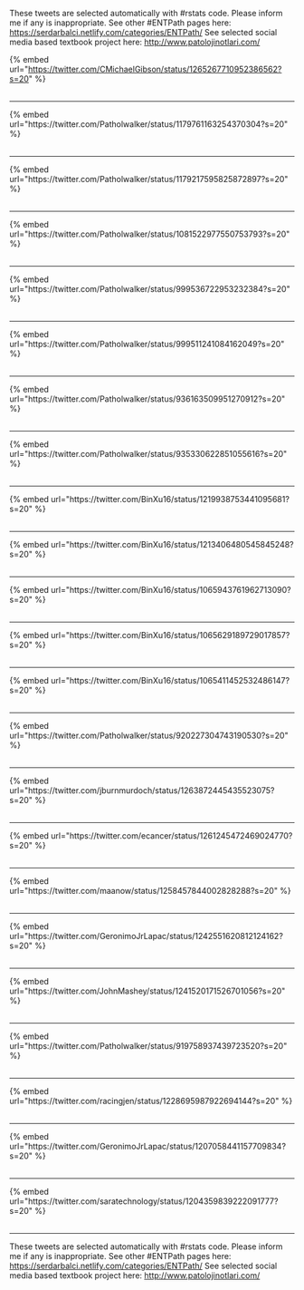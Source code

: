 

These tweets are selected automatically with #rstats code. Please inform me if any is inappropriate.
See other #ENTPath pages here: https://serdarbalci.netlify.com/categories/ENTPath/ 
See selected social media based textbook project here: http://www.patolojinotlari.com/

{% embed url="https://twitter.com/CMichaelGibson/status/1265267710952386562?s=20" %}<br>
<br>
<hr>
{% embed url="https://twitter.com/Patholwalker/status/1179761163254370304?s=20" %}<br>
<br>
<hr>
{% embed url="https://twitter.com/Patholwalker/status/1179217595825872897?s=20" %}<br>
<br>
<hr>
{% embed url="https://twitter.com/Patholwalker/status/1081522977550753793?s=20" %}<br>
<br>
<hr>
{% embed url="https://twitter.com/Patholwalker/status/999536722953232384?s=20" %}<br>
<br>
<hr>
{% embed url="https://twitter.com/Patholwalker/status/999511241084162049?s=20" %}<br>
<br>
<hr>
{% embed url="https://twitter.com/Patholwalker/status/936163509951270912?s=20" %}<br>
<br>
<hr>
{% embed url="https://twitter.com/Patholwalker/status/935330622851055616?s=20" %}<br>
<br>
<hr>
{% embed url="https://twitter.com/BinXu16/status/1219938753441095681?s=20" %}<br>
<br>
<hr>
{% embed url="https://twitter.com/BinXu16/status/1213406480545845248?s=20" %}<br>
<br>
<hr>
{% embed url="https://twitter.com/BinXu16/status/1065943761962713090?s=20" %}<br>
<br>
<hr>
{% embed url="https://twitter.com/BinXu16/status/1065629189729017857?s=20" %}<br>
<br>
<hr>
{% embed url="https://twitter.com/BinXu16/status/1065411452532486147?s=20" %}<br>
<br>
<hr>
{% embed url="https://twitter.com/Patholwalker/status/920227304743190530?s=20" %}<br>
<br>
<hr>
{% embed url="https://twitter.com/jburnmurdoch/status/1263872445435523075?s=20" %}<br>
<br>
<hr>
{% embed url="https://twitter.com/ecancer/status/1261245472469024770?s=20" %}<br>
<br>
<hr>
{% embed url="https://twitter.com/maanow/status/1258457844002828288?s=20" %}<br>
<br>
<hr>
{% embed url="https://twitter.com/GeronimoJrLapac/status/1242551620812124162?s=20" %}<br>
<br>
<hr>
{% embed url="https://twitter.com/JohnMashey/status/1241520171526701056?s=20" %}<br>
<br>
<hr>
{% embed url="https://twitter.com/Patholwalker/status/919758937439723520?s=20" %}<br>
<br>
<hr>
{% embed url="https://twitter.com/racingjen/status/1228695987922694144?s=20" %}<br>
<br>
<hr>
{% embed url="https://twitter.com/GeronimoJrLapac/status/1207058441157709834?s=20" %}<br>
<br>
<hr>
{% embed url="https://twitter.com/saratechnology/status/1204359839222091777?s=20" %}<br>
<br>
<hr>


These tweets are selected automatically with #rstats code. Please inform me if any is inappropriate.
See other #ENTPath pages here: https://serdarbalci.netlify.com/categories/ENTPath/ 
See selected social media based textbook project here: http://www.patolojinotlari.com/
